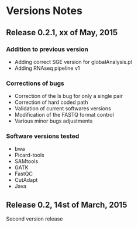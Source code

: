 # Versions Notes

## Release 0.2.1, xx of May, 2015

### Addition to previous version
* Adding correct SGE version for globalAnalysis.pl
* Adding RNAseq pipeline v1

### Corrections of bugs
* Correction of the ls bug for only a single pair
* Correction of hard coded path
* Validation of current softwares versions
* Modification of the FASTQ format control
* Various minor bugs adjustments

### Software versions tested
* bwa
* Picard-tools
* SAMtools
* GATK
* FastQC
* CutAdapt
* Java


## Release 0.2, 14st of March, 2015

Second version release
